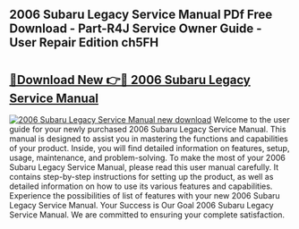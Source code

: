 ## 2006 Subaru Legacy Service Manual PDf Free Download - Part-R4J Service Owner Guide - User Repair Edition ch5FH

# <h2><a href="http://bc35066.oget.top/?id=2006+Subaru+Legacy+Service+Manual">🔗Download New 👉🔴 2006 Subaru Legacy Service Manual</a></h2>

[![2006 Subaru Legacy Service Manual new download](https://i.imgur.com/5g1atiW.png)](http://bc35066.oget.top/?id=2006+Subaru+Legacy+Service+Manual)
Welcome to the user guide for your newly purchased 2006 Subaru Legacy Service Manual. This manual is designed to assist you in mastering the functions and capabilities of your product. Inside, you will find detailed information on features, setup, usage, maintenance, and problem-solving. To make the most of your 2006 Subaru Legacy Service Manual, please read this user manual carefully. It contains step-by-step instructions for setting up the product, as well as detailed information on how to use its various features and capabilities. Experience the possibilities of list of features with your new 2006 Subaru Legacy Service Manual. Your Success is Our Goal 2006 Subaru Legacy Service Manual. We are committed to ensuring your complete satisfaction.
